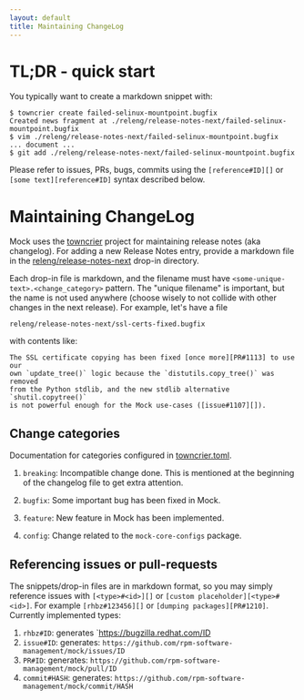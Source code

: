 ```yaml
---
layout: default
title: Maintaining ChangeLog
---
```


# TL;DR - quick start

You typically want to create a markdown snippet with:

    $ towncrier create failed-selinux-mountpoint.bugfix
    Created news fragment at ./releng/release-notes-next/failed-selinux-mountpoint.bugfix
    $ vim ./releng/release-notes-next/failed-selinux-mountpoint.bugfix
    ... document ...
    $ git add ./releng/release-notes-next/failed-selinux-mountpoint.bugfix

Please refer to issues, PRs, bugs, commits using the
`[reference#ID][]` or `[some text][reference#ID]` syntax described below.

# Maintaining ChangeLog

Mock uses the [towncrier](https://github.com/twisted/towncrier) project for
maintaining release notes (aka changelog).  For adding a new Release Notes
entry, provide a markdown file in the
[releng/release-notes-next](https://github.com/rpm-software-management/mock/tree/main/releng/release-notes-next)
drop-in directory.

Each drop-in file is markdown, and the filename must have
`<some-unique-text>.<change_category>` pattern.  The "unique filename" is
important, but the name is not used anywhere (choose wisely to not collide with
other changes in the next release).  For example, let's have a file

    releng/release-notes-next/ssl-certs-fixed.bugfix

with contents like:

    The SSL certificate copying has been fixed [once more][PR#1113] to use our
    own `update_tree()` logic because the `distutils.copy_tree()` was removed
    from the Python stdlib, and the new stdlib alternative `shutil.copytree()`
    is not powerful enough for the Mock use-cases ([issue#1107][]).

## Change categories

Documentation for categories configured in
[towncrier.toml](https://github.com/rpm-software-management/mock/blob/main/towncrier.toml).


1. `breaking`: Incompatible change done.  This is mentioned at the beginning of
   the changelog file to get extra attention.

1. `bugfix`: Some important bug has been fixed in Mock.

1. `feature`: New feature in Mock has been implemented.

1. `config`: Change related to the `mock-core-configs` package.


## Referencing issues or pull-requests

The snippets/drop-in files are in markdown format, so you may simply reference
issues with `[<type>#<id>][]` or `[custom placeholder][<type>#<id>]`.  For
example `[rhbz#123456][]` or `[dumping packages][PR#1210]`.  Currently
implemented types:

1. `rhbz#ID`: generates `https://bugzilla.redhat.com/ID
1. `issue#ID`: generates: `https://github.com/rpm-software-management/mock/issues/ID`
1. `PR#ID`: generates: `https://github.com/rpm-software-management/mock/pull/ID`
1. `commit#HASH`: generates: `https://github.com/rpm-software-management/mock/commit/HASH`
